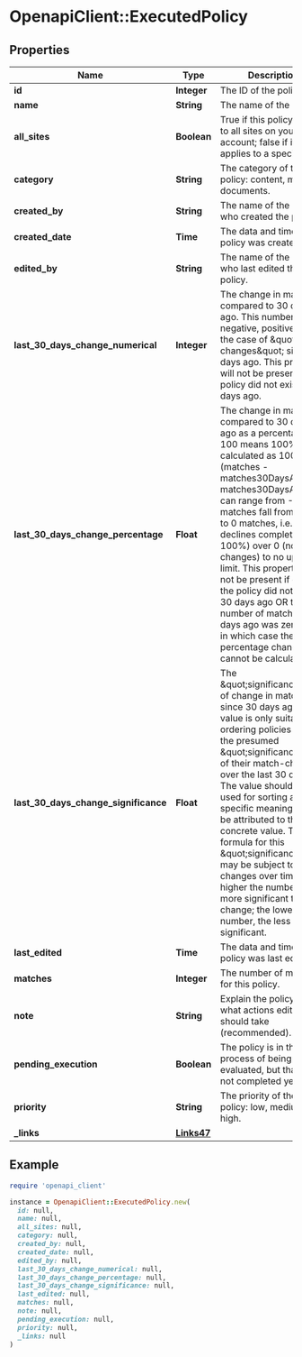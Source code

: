 # OpenapiClient::ExecutedPolicy

## Properties

| Name | Type | Description | Notes |
| ---- | ---- | ----------- | ----- |
| **id** | **Integer** | The ID of the policy. |  |
| **name** | **String** | The name of the policy. | [optional] |
| **all_sites** | **Boolean** | True if this policy applies to all sites on your account; false if it only applies to a specific site. |  |
| **category** | **String** | The category of the policy: content, media, documents. | [default to &#39;content&#39;] |
| **created_by** | **String** | The name of the user who created the policy. | [optional] |
| **created_date** | **Time** | The data and time the policy was created. |  |
| **edited_by** | **String** | The name of the user who last edited the policy. | [optional] |
| **last_30_days_change_numerical** | **Integer** | The change in matches compared to 30 days ago. This number can be negative, positive, or 0 in the case of \&quot;no changes\&quot; since 30 days ago. This property will not be present if the policy did not exist 30 days ago. | [optional] |
| **last_30_days_change_percentage** | **Float** | The change in matches compared to 30 days ago as a percentage. 100 means 100%. It is calculated as 100 * (matches - matches30DaysAgo) / matches30DaysAgo. It can range from -100 (if matches fall from non-0 to 0 matches, i.e. declines completely by 100%) over 0 (no changes) to no upper limit. This property will not be present if either the policy did not exist 30 days ago OR the number of matches 30 days ago was zero (0), in which case the percentage change cannot be calculated. | [optional] |
| **last_30_days_change_significance** | **Float** | The \&quot;significance\&quot; of change in matches since 30 days ago. The value is only suitable for ordering policies after the presumed \&quot;significance\&quot; of their match-changes over the last 30 days. The value should only be used for sorting and no specific meaning should be attributed to the concrete value. The formula for this \&quot;significance\&quot; may be subject to changes over time. The higher the number, the more significant the change; the lower the number, the less significant. |  |
| **last_edited** | **Time** | The data and time the policy was last edited. | [optional] |
| **matches** | **Integer** | The number of matches for this policy. |  |
| **note** | **String** | Explain the policy and what actions editors should take (recommended). | [optional] |
| **pending_execution** | **Boolean** | The policy is in the process of being evaluated, but that has not completed yet. |  |
| **priority** | **String** | The priority of the policy: low, medium, high. | [default to &#39;none&#39;] |
| **_links** | [**Links47**](Links47.md) |  | [optional] |

## Example

```ruby
require 'openapi_client'

instance = OpenapiClient::ExecutedPolicy.new(
  id: null,
  name: null,
  all_sites: null,
  category: null,
  created_by: null,
  created_date: null,
  edited_by: null,
  last_30_days_change_numerical: null,
  last_30_days_change_percentage: null,
  last_30_days_change_significance: null,
  last_edited: null,
  matches: null,
  note: null,
  pending_execution: null,
  priority: null,
  _links: null
)
```

